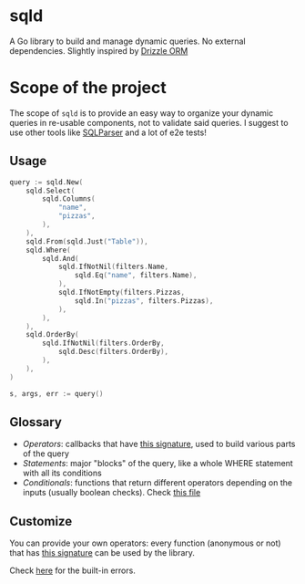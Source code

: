 # sqld
A Go library to build and manage dynamic queries. No external dependencies. Slightly inspired by [Drizzle ORM](https://orm.drizzle.team/)

# Scope of the project
The scope of `sqld` is to provide an easy way to organize your dynamic queries in re-usable components, not to validate said queries.
I suggest to use other tools like [SQLParser](https://github.com/blastrain/vitess-sqlparser) and a lot of e2e tests!

## Usage
```go
query := sqld.New(
	sqld.Select(
		sqld.Columns(
			"name",
			"pizzas",
		),
	),
	sqld.From(sqld.Just("Table")),
	sqld.Where(
		sqld.And( 
			sqld.IfNotNil(filters.Name,
				sqld.Eq("name", filters.Name),
			),
			sqld.IfNotEmpty(filters.Pizzas,
				sqld.In("pizzas", filters.Pizzas),
			),
		),
	),
	sqld.OrderBy(
		sqld.IfNotNil(filters.OrderBy,
			sqld.Desc(filters.OrderBy),
		),
	),
)

s, args, err := query()
```

## Glossary
- _Operators_: callbacks that have [this signature](./sqld.go#L17), used to build various parts of the query
- _Statements_: major "blocks" of the query, like a whole WHERE statement with all its conditions
- _Conditionals_: functions that return different operators depending on the inputs (usually boolean checks). Check [this file](./conditionals.sqld.go)

## Customize
You can provide your own operators: every function (anonymous or not) that has [this signature](./sqld.go#L17) can be used by the library.

Check [here](./sqld.go#L10) for the built-in errors.
